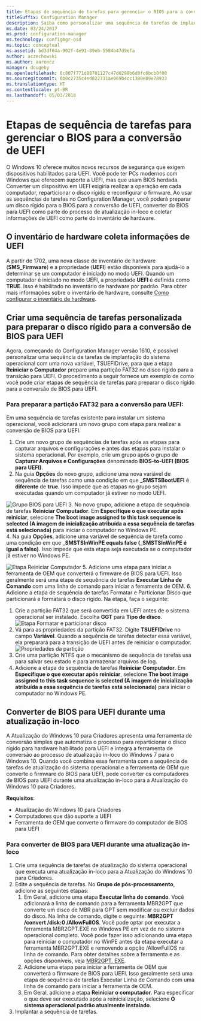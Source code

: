 ```yaml
---
title: Etapas de sequência de tarefas para gerenciar o BIOS para a conversão de UEFI
titleSuffix: Configuration Manager
description: Saiba como personalizar uma sequência de tarefas de implantação do sistema operacional para preparar uma partição FAT32 para a transição para UEFI.
ms.date: 03/24/2017
ms.prod: configuration-manager
ms.technology: configmgr-osd
ms.topic: conceptual
ms.assetid: bd3df04a-902f-4e91-89eb-5584b47d9efa
author: aczechowski
ms.author: aaroncz
manager: dougeby
ms.openlocfilehash: 8c807f771d88701127c47d0290b6d8fc6bcb0f00
ms.sourcegitcommit: 0b0c2735c4ed822731ae069b4cc1380e89e78933
ms.translationtype: HT
ms.contentlocale: pt-BR
ms.lasthandoff: 05/03/2018
---
```

# <a name="task-sequence-steps-to-manage-bios-to-uefi-conversion"></a>Etapas de sequência de tarefas para gerenciar o BIOS para a conversão de UEFI
O Windows 10 oferece muitos novos recursos de segurança que exigem dispositivos habilitados para UEFI. Você pode ter PCs modernos com Windows que oferecem suporte a UEFI, mas que usam BIOS herdada. Converter um dispositivo em UEFI exigiria realizar a operação em cada computador, reparticionar o disco rígido e reconfigurar o firmware. Ao usar as sequências de tarefas no Configuration Manager, você poderá preparar um disco rígido para o BIOS para a conversão de UEFI, converter do BIOS para UEFI como parte do processo de atualização in-loco e coletar informações de UEFI como parte do inventário de hardware.

## <a name="hardware-inventory-collects-uefi-information"></a>O inventário de hardware coleta informações de UEFI
A partir de 1702, uma nova classe de inventário de hardware (**SMS_Firmware**) e a propriedade (**UEFI**) estão disponíveis para ajudá-lo a determinar se um computador é iniciado no modo UEFI. Quando um computador é iniciado no modo UEFI, a propriedade **UEFI** é definida como **TRUE**. Isso é habilitado no inventário de hardware por padrão. Para obter mais informações sobre o inventário de hardware, consulte [Como configurar o inventário de hardware](/sccm/core/clients/manage/inventory/configure-hardware-inventory).

## <a name="create-a-custom-task-sequence-to-prepare-the-hard-drive-for-bios-to-uefi-conversion"></a>Criar uma sequência de tarefas personalizada para preparar o disco rígido para a conversão de BIOS para UEFI
Agora, começando do Configuration Manager versão 1610, é possível personalizar uma sequência de tarefas de implantação do sistema operacional com uma nova variável, TSUEFIDrive, para que a etapa **Reiniciar o Computador** prepare uma partição FAT32 no disco rígido para a transição para UEFI. O procedimento a seguir fornece um exemplo de como você pode criar etapas de sequência de tarefas para preparar o disco rígido para a conversão de BIOS para UEFI.

### <a name="to-prepare-the-fat32-partition-for-the-conversion-to-uefi"></a>Para preparar a partição FAT32 para a conversão para UEFI:
Em uma sequência de tarefas existente para instalar um sistema operacional, você adicionará um novo grupo com etapa para realizar a conversão de BIOS para UEFI.

1. Crie um novo grupo de sequências de tarefas após as etapas para capturar arquivos e configurações e antes das etapas para instalar o sistema operacional. Por exemplo, crie um grupo após o grupo de **Capturar Arquivos e Configurações** denominado **BIOS-to-UEFI (BIOS para UEFI)**.
2. Na guia **Opções** do novo grupo, adicione uma nova variável de sequência de tarefas como uma condição em que **_SMSTSBootUEFI** é **diferente** de **true**. Isso impede que as etapas no grupo sejam executadas quando um computador já estiver no modo UEFI.

  ![Grupo BIOS para UEFI](../../core/get-started/media/BIOS-to-UEFI-group.png)
3. No novo grupo, adicione a etapa de sequência de tarefas **Reiniciar Computador**. Em **Especifique o que executar após reiniciar**, selecione **The boot image assigned to this task sequence is selected (A imagem de inicialização atribuída a essa sequência de tarefas está selecionada)** para iniciar o computador no Windows PE.  
4. Na guia **Opções**, adicione uma variável de sequência de tarefa como uma condição em que **_SMSTSInWinPE equals false (_SMSTSInWinPE é igual a falso)**. Isso impede que esta etapa seja executada se o computador já estiver no Windows PE.

  ![Etapa Reiniciar Computador](../../core/get-started/media/restart-in-windows-pe.png)
5. Adicione uma etapa para iniciar a ferramenta de OEM que converterá o firmware de BIOS para UEFI. Isso geralmente será uma etapa de sequência de tarefas **Executar Linha de Comando** com uma linha de comando para iniciar a ferramenta de OEM.
6. Adicione a etapa de sequência de tarefas Formatar e Particionar Disco que particionará e formatará o disco rígido. Na etapa, faça o seguinte:
  1. Crie a partição FAT32 que será convertida em UEFI antes de o sistema operacional ser instalado. Escolha **GGT** para **Tipo de disco**.
    ![Etapa Formatar e particionar disco](../media/format-and-partition-disk.png)
  2. Vá para as propriedades da partição FAT32. Digite **TSUEFIDrive** no campo **Variável**. Quando a sequência de tarefas detectar essa variável, ela preparará para a transição de UEFI antes de reiniciar o computador.
    ![Propriedades da partição](../../core/get-started/media/partition-properties.png)
  3. Crie uma partição NTFS que o mecanismo de sequência de tarefas usa para salvar seu estado e para armazenar arquivos de log.
7. Adicione a etapa de sequência de tarefas **Reiniciar Computador**. Em **Especifique o que executar após reiniciar**, selecione **The boot image assigned to this task sequence is selected (A imagem de inicialização atribuída a essa sequência de tarefas está selecionada)** para iniciar o computador no Windows PE.  

## <a name="convert-from-bios-to-uefi-during-an-in-place-upgrade"></a>Converter de BIOS para UEFI durante uma atualização in-loco
A Atualização do Windows 10 para Criadores apresenta uma ferramenta de conversão simples que automatiza o processo para reparticionar o disco rígido para hardware habilitado para UEFI e integra a ferramenta de conversão ao processo de atualização in-loco do Windows 7 para o Windows 10. Quando você combina essa ferramenta com a sequência de tarefas de atualização do sistema operacional e a ferramenta de OEM que converte o firmware do BIOS para UEFI, pode converter os computadores de BIOS para UEFI durante uma atualização in-loco para a Atualização do Windows 10 para Criadores.

**Requisitos**:
- Atualização do Windows 10 para Criadores
- Computadores que dão suporte a UEFI
- Ferramenta de OEM que converte o firmware do computador de BIOS para UEFI

### <a name="to-convert-from-bios-to-uefi-during-an-in-place-upgrade"></a>Para converter de BIOS para UEFI durante uma atualização in-loco
1. Crie uma sequência de tarefas de atualização do sistema operacional que executa uma atualização in-loco para a Atualização do Windows 10 para Criadores.
2. Edite a sequência de tarefas. No **Grupo de pós-processamento**, adicione as seguintes etapas:
   1. Em Geral, adicione uma etapa **Executar linha de comando**. Você adicionará a linha de comando para a ferramenta MBR2GPT que converte um disco de MBR para GPT sem modificar ou excluir dados do disco. Na linha de comando, digite o seguinte: **MBR2GPT /convert /disk:0 /AllowFullOS**. Você pode optar por executar a ferramenta MBR2GPT.EXE no Windows PE em vez de no sistema operacional completo. Você pode fazer isso adicionando uma etapa para reiniciar o computador no WinPE antes da etapa executar a ferramenta MBR2GPT.EXE e removendo a opção /AllowFullOS na linha de comando. Para obter detalhes sobre a ferramenta e as opções disponíveis, veja [MBR2GPT. EXE](https://technet.microsoft.com/itpro/windows/deploy/mbr-to-gpt).
   2. Adicione uma etapa para iniciar a ferramenta de OEM que converterá o firmware de BIOS para UEFI. Isso geralmente será uma etapa de sequência de tarefas Executar Linha de Comando com uma linha de comando para iniciar a ferramenta de OEM.
   3. Em Geral, adicione a etapa **Reiniciar o computador**. Para especificar o que deve ser executado após a reinicialização, selecione **O sistema operacional padrão atualmente instalado**.
3. Implantar a sequência de tarefas.
